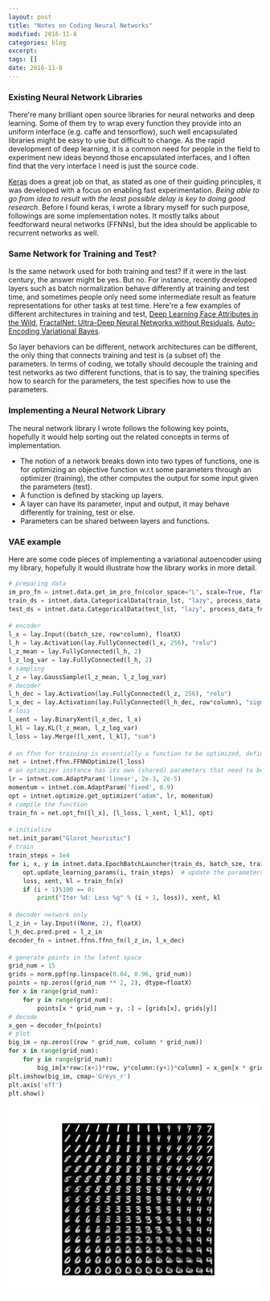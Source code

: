```yaml
---
layout: post
title: "Notes on Coding Neural Networks"
modified: 2016-11-8
categories: blog
excerpt:
tags: []
date: 2016-11-8
---
```


### Existing Neural Network Libraries
There're many brilliant open source libraries for neural networks and deep learning. Some of them try to wrap every function they provide into an uniform interface (e.g. caffe and tensorflow), such well encapsulated libraries might be easy to use but difficult to change. As the rapid development of deep learning, it is a common need for people in the field to experiment new ideas beyond those encapsulated interfaces, and I often find that the very interface I need is just the source code.

[Keras](https://github.com/fchollet/keras) does a great job on that, as stated as one of their guiding principles, it was developed with a focus on enabling fast experimentation. *Being able to go from idea to result with the least possible delay is key to doing good research.* Before I found keras, I wrote a library myself for such purpose, followings are some implementation notes. It mostly talks about feedforward neural networks (FFNNs), but the idea should be applicable to recurrent networks as well.

### Same Network for Training and Test?
Is the same network used for both training and test? If it were in the last century, the answer might be yes. But no. 
For instance, recently developed layers such as batch normalization behave differently at training and test time, and sometimes people only need some intermediate result as feature representations for other tasks at test time. 
Here're a few examples of different architectures in training and test, [Deep Learning Face Attributes in the Wild](http://www.cv-foundation.org/openaccess/content_iccv_2015/papers/Liu_Deep_Learning_Face_ICCV_2015_paper.pdf), [FractalNet: Ultra-Deep Neural Networks without Residuals](https://arxiv.org/abs/1605.07648), [Auto-Encoding Variational Bayes](https://arxiv.org/abs/1312.6114).

So layer behaviors can be different, network architectures can be different, 
the only thing that connects training and test is (a subset of) the parameters. 
In terms of coding, we totally should decouple the training and test networks as two different functions,
that is to say, the training specifies how to search for the parameters, the test specifies how to use the parameters.

### Implementing a Neural Network Library
The neural network library I wrote follows the following key points, hopefully it would help sorting out the related concepts in terms of implementation.  

- The notion of a network breaks down into two types of functions, one is for optimizing an objective function w.r.t some parameters through an optimizer (training), the other computes the output for some input given the parameters (test).
- A function is defined by stacking up layers.
- A layer can have its parameter, input and output, it may behave differently for training, test or else. 
- Parameters can be shared between layers and functions.

### VAE example
Here are some code pieces of implementing a variational autoencoder using my library, hopefully it would illustrate how the library works in more detail.
```python
# preparing data
im_pro_fn = intnet.data.get_im_pro_fn(color_space="L", scale=True, flatten=True)  # load image as grayscale
train_ds = intnet.data.CategoricalData(train_lst, "lazy", process_data_fn=im_pro_fn, x_dtype=floatX)
test_ds = intnet.data.CategoricalData(test_lst, "lazy", process_data_fn=im_pro_fn, x_dtype=floatX)

# encoder
l_x = lay.Input((batch_sze, row*column), floatX)
l_h = lay.Activation(lay.FullyConnected(l_x, 256), "relu")
l_z_mean = lay.FullyConnected(l_h, 2)
l_z_log_var = lay.FullyConnected(l_h, 2)
# sampling
l_z = lay.GaussSample(l_z_mean, l_z_log_var)
# decoder
l_h_dec = lay.Activation(lay.FullyConnected(l_z, 256), "relu")
l_x_dec = lay.Activation(lay.FullyConnected(l_h_dec, row*column), "sigmoid")
# loss
l_xent = lay.BinaryXent(l_x_dec, l_x)
l_kl = lay.KL(l_z_mean, l_z_log_var)
l_loss = lay.Merge([l_xent, l_kl], "sum")

# an ffnn for training is essentially a function to be optimized, defined by the loss and related layers
net = intnet.ffnn.FFNNOptimize(l_loss)
# an optimizer instance has its own (shared) parameters that need to be updated every iteration
lr = intnet.com.AdaptParam('linear', 2e-3, 2e-5)
momentum = intnet.com.AdaptParam('fixed', 0.9)
opt = intnet.optimize.get_optimizer("adam", lr, momentum)
# compile the function
train_fn = net.opt_fn([l_x], [l_loss, l_xent, l_kl], opt)

# initialize
net.init_param("Glorot_heuristic")
# train
train_steps = 3e4
for i, x, y in intnet.data.EpochBatchLauncher(train_ds, batch_sze, train_steps, shuffle=True):  # launch the data 
    opt.update_learning_params(i, train_steps)  # update the parameters of the optimizer
    loss, xent, kl = train_fn(x)
    if (i + 1)%100 == 0:
        print("Iter %d: Loss %g" % (i + 1, loss)), xent, kl

# decoder network only
l_z_in = lay.Input((None, 2), floatX)
l_h_dec.pred.pred = l_z_in
decoder_fn = intnet.ffnn.ffnn_fn(l_z_in, l_x_dec)

# generate points in the latent space
grid_num = 15
grids = norm.ppf(np.linspace(0.04, 0.96, grid_num))
points = np.zeros((grid_num ** 2, 2), dtype=floatX)
for x in range(grid_num):
    for y in range(grid_num):
        points[x * grid_num + y, :] = [grids[x], grids[y]]
# decode
x_gen = decoder_fn(points)
# plot
big_im = np.zeros((row * grid_num, column * grid_num))
for x in range(grid_num):
    for y in range(grid_num):
        big_im[x*row:(x+1)*row, y*column:(y+1)*column] = x_gen[x * grid_num + y].reshape(row, column)
plt.imshow(big_im, cmap='Greys_r')
plt.axis('off')
plt.show()
```

![samples generated](https://raw.githubusercontent.com/dontloo/dontloo.github.io/master/images/vae.png)
